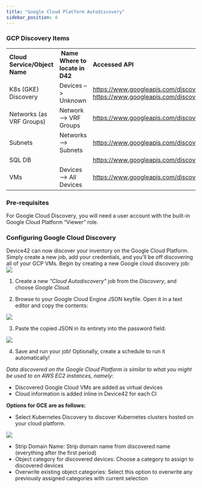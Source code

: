 ```yaml
---
title: "Google Cloud Platform Autodiscovery"
sidebar_position: 4
---
```


### GCP Discovery Items

<table><tbody><tr><td><strong>Cloud Service/Object Name</strong></td><td><strong>&nbsp;Name</strong> <strong>Where to locate in D42</strong></td><td><strong>Accessed API</strong></td><td><strong>Information</strong>&nbsp;<strong>Generated</strong></td></tr><tr><td>K8s (GKE) Discovery</td><td>Devices –&gt; Unknown</td><td><a href="https://www.googleapis.com/discovery/v1/apis/compute/v1/rest">https://www.googleapis.com/discovery/v1/apis/compute/v1/rest</a> <a href="https://www.googleapis.com/discovery/v1/apis/container/v1/rest">https://www.googleapis.com/discovery/v1/apis/container/v1/rest</a></td><td>Containers, pods, clusters</td></tr><tr><td>Networks (as VRF Groups)</td><td>Network --&gt; VRF Groups</td><td><a href="https://www.googleapis.com/discovery/v1/apis/compute/v1/rest">https://www.googleapis.com/discovery/v1/apis/compute/v1/rest</a></td><td>Name</td></tr><tr><td>Subnets</td><td>Networks --&gt; Subnets</td><td><a href="https://www.googleapis.com/discovery/v1/apis/compute/v1/rest">https://www.googleapis.com/discovery/v1/apis/compute/v1/rest</a></td><td>Mask, name, VRF Group</td></tr><tr><td>SQL DB</td><td>&nbsp;</td><td><a href="https://www.googleapis.com/discovery/v1/apis/sqladmin/v1beta4/rest">https://www.googleapis.com/discovery/v1/apis/sqladmin/v1beta4/rest</a></td><td>Tables, instances, etc.</td></tr><tr><td>VMs</td><td>Devices --&gt; All Devices</td><td><a href="https://www.googleapis.com/discovery/v1/apis/compute/v1/rest">https://www.googleapis.com/discovery/v1/apis/compute/v1/rest</a></td><td>Type, Name, RAM, OS, CPU, cores, etc.</td></tr></tbody></table>

### Pre-requisites

For Google Cloud Discovery, you will need a user account with the built-in Google Cloud Platform “Viewer” role.

### Configuring Google Cloud Discovery

Device42 can now discover your inventory on the Google Cloud Platform. Simply create a new job, add your credentials, and you'll be off discovering all of your GCP VMs. Begin by creating a new Google cloud discovery job: ![](/assets/images/Image_12_Cloud_Disc_Google_1.png)

1) Create a new _"Cloud Autodiscovery"_ job from the _Discovery_, and choose _Google Cloud._

2) Browse to your Google Cloud Engine JSON keyfile. Open it in a text editor and copy the contents:

![](/assets/images/Image_13_Cloud_Disc_Google_2.png)

3) Paste the copied JSON in its entirety into the password field:

![](/assets/images/Image_14_Cloud_Disc_Google_3.png)

4) Save and run your job! Optionally, create a schedule to run it automatically!

_Data discovered on the Google Cloud Platform is similar to what you might be used to on AWS EC2 instances, namely:_

- Discovered Google Cloud VMs are added as virtual devices
- Cloud information is added inline in Device42 for each CI

**Options for GCE are as follows:**

- Select Kubernetes Discovery to discover Kubernetes clusters hosted on your cloud platform.

![](/assets/images/K8s-Discovery-Option_AWSAzureGoogle.png)

- Strip Domain Name: Strip domain name from discovered name (everything after the first period)
- Object category for discovered devices: Choose a category to assign to discovered devices
- Overwrite existing object categories: Select this option to overwrite any previously assigned categories with current selection
